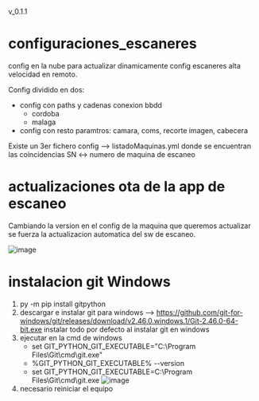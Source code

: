 v_0.1.1
# configuraciones_escaneres
config en la nube para actualizar dinamicamente config escaneres alta velocidad en remoto.

Config dividido en dos: 
- config con paths y cadenas conexion bbdd
  - cordoba
  - malaga 
- config con resto paramtros: camara, coms, recorte imagen, cabecera

Existe un 3er fichero config --> listadoMaquinas.yml donde se encuentran las coincidencias SN <-> numero de maquina de escaneo

# actualizaciones ota de la app de escaneo
Cambiando la version en el config de la maquina que queremos actualizar se fuerza la actualizacion automatica del sw de escaneo.

![image](https://github.com/user-attachments/assets/a6edc535-49be-459e-8534-f96bd469da89)


# instalacion git Windows
1. py -m pip install gitpython
2. descargar e instalar git para windows --> https://github.com/git-for-windows/git/releases/download/v2.46.0.windows.1/Git-2.46.0-64-bit.exe
   instalar todo por defecto al instalar git en windows
3. ejecutar en la cmd de windows
   - set GIT_PYTHON_GIT_EXECUTABLE="C:\Program Files\Git\cmd\git.exe"
   - %GIT_PYTHON_GIT_EXECUTABLE% --version
   - set GIT_PYTHON_GIT_EXECUTABLE=C:\Program Files\Git\cmd\git.exe
![image](https://github.com/user-attachments/assets/502a4c6b-c22f-4c84-b65a-33e7fe5feb35)
4. necesario reiniciar el equipo 
